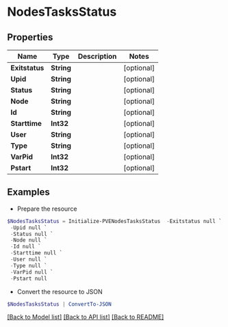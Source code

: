 # NodesTasksStatus
## Properties

Name | Type | Description | Notes
------------ | ------------- | ------------- | -------------
**Exitstatus** | **String** |  | [optional] 
**Upid** | **String** |  | [optional] 
**Status** | **String** |  | [optional] 
**Node** | **String** |  | [optional] 
**Id** | **String** |  | [optional] 
**Starttime** | **Int32** |  | [optional] 
**User** | **String** |  | [optional] 
**Type** | **String** |  | [optional] 
**VarPid** | **Int32** |  | [optional] 
**Pstart** | **Int32** |  | [optional] 

## Examples

- Prepare the resource
```powershell
$NodesTasksStatus = Initialize-PVENodesTasksStatus  -Exitstatus null `
 -Upid null `
 -Status null `
 -Node null `
 -Id null `
 -Starttime null `
 -User null `
 -Type null `
 -VarPid null `
 -Pstart null
```

- Convert the resource to JSON
```powershell
$NodesTasksStatus | ConvertTo-JSON
```

[[Back to Model list]](../README.md#documentation-for-models) [[Back to API list]](../README.md#documentation-for-api-endpoints) [[Back to README]](../README.md)

